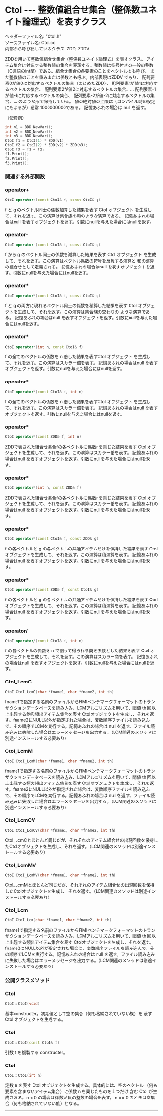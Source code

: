 # CtoI  --- 整数値組合せ集合（整係数ユネイト論理式）を表すクラス

ヘッダーファイル名: "CtoI.h"  
ソースファイル名: CtoI.cc  
内部から呼び出しているクラス: ZDD, ZDDV

ZDDを用いて整数値組合せ集合（整係数ユネイト論理式）を表すクラス。
アイテム集合に対応する整数値の集合を表現する。整数値は符号付きの一般の整数
（C言語のint型）である。組合せ集合の各要素のことをベクトルとも呼び、
また整数値のことを重みまたは係数とも呼ぶ。内部表現はZDDV であり、
配列要素0が値0に対応するベクトルの集合（まとめたZDD）、
配列要素1が値1に対応するベクトルの集合、
配列要素2が値2に対応するベクトルの集合、...
配列要素-1が値-1に対応するベクトルの集合、
配列要素-2が値-2に対応するベクトルの集合、...
のような形で保持している。
値の絶対値の上限は（コンパイル時の設定にもよるが）通常 1000000000である。
記憶あふれの場合は null を返す。

（使用例）
```cpp
int v1 = BDD_NewVar();
int v2 = BDD_NewVar();
int v3 = BDD_NewVar();
CtoI f1 = CtoI(1) * ZDD(v1);
CtoI f2 = CtoI(2) * ZDD(v2) * ZDD(v3);
CtoI f3 = f1 + f2;
f1.Print();
f2.Print();
f3.Print();
```

### 関連する外部関数

### operator+

```cpp
CtoI operator+(const CtoI& f, const CtoI& g)
```

f と g のベクトル同士の係数加算した結果を表す CtoI オブジェクト
を生成して、それを返す。この演算は集合族の和のような演算である。
記憶あふれの場合はnull を表すオブジェクトを返す。引数にnullを与えた場合にはnullを返す。

### operator-

```cpp
CtoI operator-(const CtoI& f, const CtoI& g)
```

f から g のベクトル同士の係数を減算した結果を表す CtoI オブジェクト
を生成して、それを返す。この演算はベクトル係数の符号を反転する演算と
和の演算の組合せとして定義される。
記憶あふれの場合はnull を表すオブジェクトを返す。引数にnullを与えた場合にはnullを返す。

### operator*

```cpp
CtoI operator*(const CtoI& f, const CtoI& g)
```

f と g の両方に現れるベクトル同士の係数を積算した結果を表す 
CtoI オブジェクトを生成して、それを返す。この演算は集合族の交わりの
ような演算である。
記憶あふれの場合はnull を表すオブジェクトを返す。引数にnullを与えた場合にはnullを返す。

### operator*

```cpp
CtoI operator*(int n, const CtoI& f)
```

f の全てのベクトルの係数を n 倍した結果を表すCtoI オブジェクト
を生成して、それを返す。この演算はスカラー倍を表す。
記憶あふれの場合はnull を表すオブジェクトを返す。引数にnullを与えた場合にはnullを返す。

### operator*

```cpp
CtoI operator*(const CtoI& f, int n)
```

f の全てのベクトルの係数を n 倍した結果を表すCtoI オブジェクト
を生成して、それを返す。この演算はスカラー倍を表す。
記憶あふれの場合はnull を表すオブジェクトを返す。引数にnullを与えた場合にはnullを返す。

### operator*

```cpp
CtoI operator*(const ZDD& f, int n)
```

ZDDで表された組合せ集合fの各ベクトルに係数nを乗じた結果を表す
CtoI オブジェクトを生成して、それを返す。この演算はスカラー倍を表す。
記憶あふれの場合はnull を表すオブジェクトを返す。引数にnullを与えた場合にはnullを返す。

### operator*

```cpp
CtoI operator*(int n, const ZDD& f)
```

ZDDで表された組合せ集合fの各ベクトルに係数nを乗じた結果を表す
CtoI オブジェクトを生成して、それを返す。この演算はスカラー倍を表す。
記憶あふれの場合はnull を表すオブジェクトを返す。引数にnullを与えた場合にはnullを返す。

### operator*

```cpp
CtoI operator*(const CtoI& f, const ZDD& g)
```

f の各ベクトルと g の各ベクトルの共通アイテムだけを保持した結果を表す
CtoI オブジェクトを生成して、それを返す。この演算は積演算を表す。
記憶あふれの場合はnull を表すオブジェクトを返す。引数にnullを与えた場合にはnullを返す。

### operator*

```cpp
CtoI operator*(const ZDD& f, const CtoI& g)
```

f の各ベクトルと g の各ベクトルの共通アイテムだけを保持した結果を表す
CtoI オブジェクトを生成して、それを返す。この演算は積演算を表す。
記憶あふれの場合はnull を表すオブジェクトを返す。引数にnullを与えた場合にはnullを返す。

### operator/

```cpp
CtoI operator/(const CtoI& f, int n)
```

f の各ベクトルの係数を n で割って得られる商を係数とした結果を表す
CtoI オブジェクトを生成して、それを返す。この演算はスカラー商を表す。
記憶あふれの場合はnull を表すオブジェクトを返す。引数にnullを与えた場合にはnullを返す。

### CtoI_LcmC

```cpp
CtoI CtoI_LcmC(char *fname1, char *fname2, int th)
```

fname1で指定する名前のファイルからFIMIベンチマークフォーマットのトランザクションデータベースを読み込み、LCMアルゴリズムを用いて、閾値 th 回以上出現する飽和頻出アイテム集合を表す CtoIオブジェクトを生成し、それを返す。fname2にNULL以外が指定された場合は、変数順序ファイルを読み込んで、その順序でLCMを実行する。記憶あふれの場合は null を返す。ファイル読み込みに失敗した場合はエラーメッセージを出力する。（LCM関連のメソッドは別途インストールする必要あり）

### CtoI_LcmM

```cpp
CtoI CtoI_LcmM(char *fname1, char *fname2, int th)
```

fname1で指定する名前のファイルからFIMIベンチマークフォーマットのトランザクションデータベースを読み込み、LCMアルゴリズムを用いて、閾値 th 回以上出現する極大頻出アイテム集合を表す CtoIオブジェクトを生成し、それを返す。fname2にNULL以外が指定された場合は、変数順序ファイルを読み込んで、その順序でLCMを実行する。記憶あふれの場合は null を返す。ファイル読み込みに失敗した場合はエラーメッセージを出力する。（LCM関連のメソッドは別途インストールする必要あり）

### CtoI_LcmCV

```cpp
CtoI CtoI_LcmCV(char *fname1, char *fname2, int th)
```

CtoI_LcmCとほとんど同じだが、それぞれのアイテム組合せの出現回数を保持したCtoIオブジェクトを生成し、それを返す。（LCM関連のメソッドは別途インストールする必要あり）

### CtoI_LcmMV

```cpp
CtoI CtoI_LcmMV(char *fname1, char *fname2, int th)
```

CtoI_LcmMとほとんど同じだが、それぞれのアイテム組合せの出現回数を保持したCtoIオブジェクトを生成し、それを返す。（LCM関連のメソッドは別途インストールする必要あり）

### CtoI_Lcm

```cpp
CtoI CtoI_Lcm(char *fname1, char *fname2, int th)
```

fname1で指定する名前のファイルからFIMIベンチマークフォーマットのトランザクションデータベースを読み込み、LCMアルゴリズムを用いて、閾値 th 回以上出現する頻出アイテム集合を表す CtoIオブジェクトを生成し、それを返す。fname2にNULL以外が指定された場合は、変数順序ファイルを読み込んで、その順序でLCMを実行する。記憶あふれの場合は null を返す。ファイル読み込みに失敗した場合はエラーメッセージを出力する。（LCM関連のメソッドは別途インストールする必要あり）

### 公開クラスメソッド

### CtoI

```cpp
CtoI::CtoI(void)
```

基本constructer。初期値として空の集合（何も格納されていない族）を
表す CtoI オブジェクトを生成する。

### CtoI

```cpp
CtoI::CtoI(const CtoI& f)
```

引数 f を複製する constructer。

### CtoI

```cpp
CtoI::CtoI(int n)
```

定数 n を表す CtoI オブジェクトを生成する。具体的には、空のベクトル
（何も要素を含まないアイテム集合）に係数 n を乗じたものを１つだけ
含む CtoI が生成される。n < 0 の場合は係数が負の整数の場合を表す。
n == 0 のときは空集合（何も格納されていない族）となる。

---

